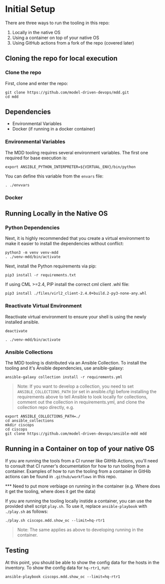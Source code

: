 # Initial Setup

There are three ways to run the tooling in this repo:
1) Locally in the native OS
2) Using a container on top of your native OS
3) Using GitHub actions from a fork of the repo (covered later)

## Cloning the repo for local execution
### Clone the repo

First, clone and enter the repo:
```
git clone https://github.com/model-driven-devops/mdd.git
cd mdd
```

## Dependencies

* Environmental Variables
* Docker (if running in a docker container)

### Environmental Variables
The MDD tooling requires several environment variables.  The first one required for
base execution is:
```
export ANSIBLE_PYTHON_INTERPRETER=${VIRTUAL_ENV}/bin/python
```

You can define this variable from the `envars` file:

```
. ./envvars
```

### Docker

## Running Locally in the Native OS
### Python Dependencies
Next, it is highly recommended that you create a virtual environment to make it easier to
install the dependencies without conflict:

```
python3 -m venv venv-mdd
. ./venv-mdd/bin/activate
```

Next, install the Python requirements via pip:
```
pip3 install -r requirements.txt
```
If using CML >=2.4, PIP install the correct cml client .whl file:
```
pip3 install ./files/virl2_client-2.4.0+build.2-py3-none-any.whl
```
### Reactivate Virtual Environment
Reactivate virtual environment to ensure your shell is using the newly installed ansible.  
```
deactivate
```
```
. ./venv-mdd/bin/activate
```
### Ansible Collections
The MDD tooling is distributed via an Ansible Collection.  To install the tooling and it's
Ansible dependencies, use ansible-galaxy:

```
ansible-galaxy collection install -r requirements.yml
```
> Note: If you want to develop a collection, you need to set `ANSIBLE_COLLECTIONS_PATH` (or set in ansible.cfg)
before installing the requirements above to tell Ansible to look locally for collections, comment out the collection
in requirements.yml, and clone the collection repo directly, e.g.
```
export ANSIBLE_COLLECTIONS_PATH=./
cd ansible_collections
mkdir ciscops
cd ciscops
git clone https://github.com/model-driven-devops/ansible-mdd mdd
```

## Running in a Container on top of your native OS
If you are running the tools from a CI runner like GitHib Actions, you'll need to consult that CI runner's
documentation for how to run tooling from a container.  Examples of how to run the tooling from a
container in GitHib actions can be found in `.github/workflows` in this repo.

*** Need to put more verbiage on running in the container (e.g. Where does it get the tooling, where does it get the data)

If you are running the tooling locally instide a container, you can use the provided shell script
`play.sh`.  To use it, replace `ansible-playbook` with `./play.sh` as follows:

```
./play.sh ciscops.mdd.show_oc --limit=hq-rtr1
```

> Note: The same applies as above to developing running in the container.

## Testing
At this point, you should be able to show the config data for the hosts in the inventory.
To show the config data for `hq-rtr1`, run:
```
ansible-playbook ciscops.mdd.show_oc --limit=hq-rtr1
```
